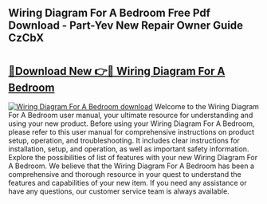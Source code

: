 ## Wiring Diagram For A Bedroom Free Pdf Download - Part-Yev New Repair Owner Guide CzCbX

# <h2><a href="http://dft478h.blite.top/?on=Wiring+Diagram+For+A+Bedroom">🔗Download New 👉🔴 Wiring Diagram For A Bedroom</a></h2>

[![Wiring Diagram For A Bedroom download](https://i.imgur.com/lujVjoI.png)](http://dft478h.blite.top/?on=Wiring+Diagram+For+A+Bedroom)
Welcome to the Wiring Diagram For A Bedroom user manual, your ultimate resource for understanding and using your new product. Before using your Wiring Diagram For A Bedroom, please refer to this user manual for comprehensive instructions on product setup, operation, and troubleshooting. It includes clear instructions for installation, setup, and operation, as well as important safety information. Explore the possibilities of list of features with your new Wiring Diagram For A Bedroom. We believe that the Wiring Diagram For A Bedroom has been a comprehensive and thorough resource in your quest to understand the features and capabilities of your new item. If you need any assistance or have any questions, our customer service team is always available.
